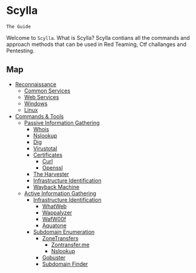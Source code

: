 # Scylla
`The Guide`

Welcome to `Scylla`. What is Scylla?
Scylla contians all the commands and approach methods that can be used in Red Teaming, Ctf challanges and Pentesting.

## Map
- [Reconnaissance](#)
  - [Common Services](/assets/common-services.md)
  - [Web Services]()
  - [Windows]()
  - [Linux]()
- [Commands & Tools](/assets/tools.md)
  - [Passive Information Gathering](/assets/passive-tools.md)
    - [Whois](https://github.com/bericontraster/Scylla/blob/main/assets/passive-tools.md#whois)
    - [Nslookup](https://github.com/bericontraster/Scylla/blob/main/assets/passive-tools.md#nslookup)
    - [Dig](https://github.com/bericontraster/Scylla/blob/main/assets/passive-tools.md#dig)
    - [Virustotal](https://github.com/bericontraster/Scylla/blob/main/assets/passive-tools.md#virustotal)
    - [Certificates](https://github.com/bericontraster/Scylla/blob/main/assets/passive-tools.md#certificates)
      - [Curl](https://github.com/bericontraster/Scylla/blob/main/assets/passive-tools.md#curl)
      - [Openssl](https://github.com/bericontraster/Scylla/blob/main/assets/passive-tools.md#openssl)
    - [The Harvester](https://github.com/bericontraster/Scylla/blob/main/assets/active-information-gathering.md#WafW00f)
    - [Infrastructure Identification](https://github.com/bericontraster/Scylla/blob/main/assets/infrastructure-identification-passive.md)
    - [Wayback Machine](https://github.com/bericontraster/Scylla/blob/main/assets/wayback-machine-passive.md)
  - [Active Information Gathering](/assets/active-information-gathering.md)
    - [Infrastructure Identification](https://github.com/bericontraster/Scylla/blob/main/assets/active-information-gathering.md#)
      - [WhatWeb](https://github.com/bericontraster/Scylla/blob/main/assets/active-information-gathering.md#WhatWeb)
      - [Wappalyzer](https://github.com/bericontraster/Scylla/blob/main/assets/active-information-gathering.md#Wappalyzer)
      - [WafW00f](https://github.com/bericontraster/Scylla/blob/main/assets/active-information-gathering.md#WafW00f)
      - [Aquatone](https://github.com/bericontraster/Scylla/blob/main/assets/active-information-gathering.md#Aquatone)
    - [Subdomain Enumeration](/assets/subdomain-enumeration-active.md)
      - [ZoneTransfers](https://github.com/bericontraster/Scylla/blob/main/assets/subdomain-enumeration-active.md#zontransferme)
        - [Zontransfer.me](https://github.com/bericontraster/Scylla/blob/main/assets/subdomain-enumeration-active.md#Zontransfer.me)
        - [Nslookup](https://github.com/bericontraster/Scylla/blob/main/assets/subdomain-enumeration-active.md#Nslookup)
      - [Gobuster](https://github.com/bericontraster/Scylla/blob/main/assets/subdomain-enumeration-active.md#Gobuster)
      - [Subdomain Finder](https://github.com/bericontraster/Scylla/blob/main/assets/subdomain-enumeration-active.md#SubdomainFinder)